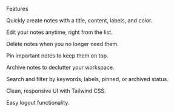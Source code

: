 Features

Quickly create notes with a title, content, labels, and color.

Edit your notes anytime, right from the list.

Delete notes when you no longer need them.

Pin important notes to keep them on top.

Archive notes to declutter your workspace.

Search and filter by keywords, labels, pinned, or archived status.

Clean, responsive UI with Tailwind CSS.

Easy logout functionality.
